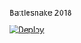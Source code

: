Battlesnake 2018

<a href="https://heroku.com/deploy?template=https://github.com/tagg7/battlesnake2018">
  <img src="https://www.herokucdn.com/deploy/button.svg" alt="Deploy">
</a>